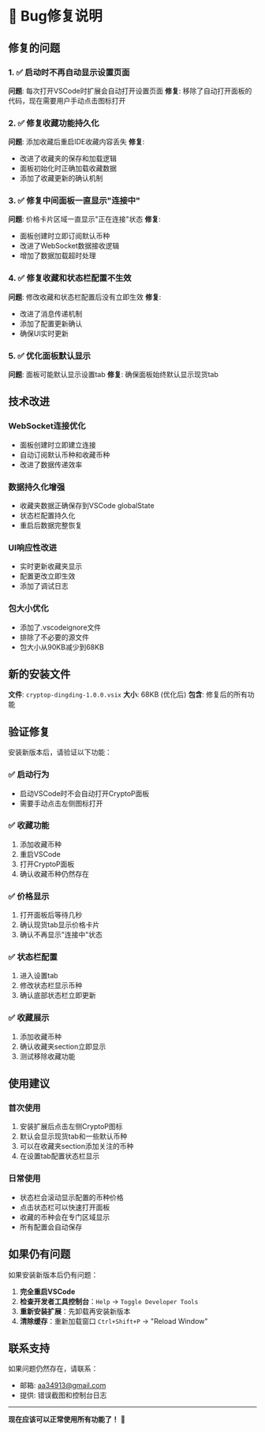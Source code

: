 # 🐛 Bug修复说明

## 修复的问题

### 1. ✅ 启动时不再自动显示设置页面
**问题**: 每次打开VSCode时扩展会自动打开设置页面
**修复**: 移除了自动打开面板的代码，现在需要用户手动点击图标打开

### 2. ✅ 修复收藏功能持久化
**问题**: 添加收藏后重启IDE收藏内容丢失
**修复**: 
- 改进了收藏夹的保存和加载逻辑
- 面板初始化时正确加载收藏数据
- 添加了收藏更新的确认机制

### 3. ✅ 修复中间面板一直显示"连接中"
**问题**: 价格卡片区域一直显示"正在连接"状态
**修复**:
- 面板创建时立即订阅默认币种
- 改进了WebSocket数据接收逻辑
- 增加了数据加载超时处理

### 4. ✅ 修复收藏和状态栏配置不生效
**问题**: 修改收藏和状态栏配置后没有立即生效
**修复**:
- 改进了消息传递机制
- 添加了配置更新确认
- 确保UI实时更新

### 5. ✅ 优化面板默认显示
**问题**: 面板可能默认显示设置tab
**修复**: 确保面板始终默认显示现货tab

## 技术改进

### WebSocket连接优化
- 面板创建时立即建立连接
- 自动订阅默认币种和收藏币种
- 改进了数据传递效率

### 数据持久化增强
- 收藏夹数据正确保存到VSCode globalState
- 状态栏配置持久化
- 重启后数据完整恢复

### UI响应性改进
- 实时更新收藏夹显示
- 配置更改立即生效
- 添加了调试日志

### 包大小优化
- 添加了.vscodeignore文件
- 排除了不必要的源文件
- 包大小从90KB减少到68KB

## 新的安装文件

**文件**: `cryptop-dingding-1.0.0.vsix`
**大小**: 68KB (优化后)
**包含**: 修复后的所有功能

## 验证修复

安装新版本后，请验证以下功能：

### ✅ 启动行为
- 启动VSCode时不会自动打开CryptoP面板
- 需要手动点击左侧图标打开

### ✅ 收藏功能
1. 添加收藏币种
2. 重启VSCode
3. 打开CryptoP面板
4. 确认收藏币种仍然存在

### ✅ 价格显示
1. 打开面板后等待几秒
2. 确认现货tab显示价格卡片
3. 确认不再显示"连接中"状态

### ✅ 状态栏配置
1. 进入设置tab
2. 修改状态栏显示币种
3. 确认底部状态栏立即更新

### ✅ 收藏展示
1. 添加收藏币种
2. 确认收藏夹section立即显示
3. 测试移除收藏功能

## 使用建议

### 首次使用
1. 安装扩展后点击左侧CryptoP图标
2. 默认会显示现货tab和一些默认币种
3. 可以在收藏夹section添加关注的币种
4. 在设置tab配置状态栏显示

### 日常使用
- 状态栏会滚动显示配置的币种价格
- 点击状态栏可以快速打开面板
- 收藏的币种会在专门区域显示
- 所有配置会自动保存

## 如果仍有问题

如果安装新版本后仍有问题：

1. **完全重启VSCode**
2. **检查开发者工具控制台**：`Help` → `Toggle Developer Tools`
3. **重新安装扩展**：先卸载再安装新版本
4. **清除缓存**：重新加载窗口 `Ctrl+Shift+P` → "Reload Window"

## 联系支持

如果问题仍然存在，请联系：
- 邮箱: aa34913@gmail.com
- 提供: 错误截图和控制台日志

---

**现在应该可以正常使用所有功能了！** 🎉
